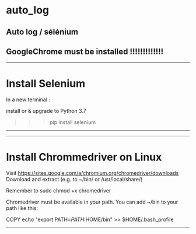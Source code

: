 # auto_log
Auto log / sélénium
-------------------

GoogleChrome must be installed !!!!!!!!!!!!!
-

________________
Install Selenium 
==

In a new terminal :

install or & upgrade to Python 3.7

>>> pip install selenium 
_________________




______________________________
Install Chrommedriver on Linux
==

Visit https://sites.google.com/a/chromium.org/chromedriver/downloads
Download and extract (e.g. to ~/bin/ or /usr/local/share/)

Remember to sudo chmod +x chromedriver

Chromedriver must be available in your path. You can add ~/bin to your path like this:

COPY
echo "export PATH=$PATH:$HOME/bin" >> $HOME/.bash_profile
_________________________________________________________
